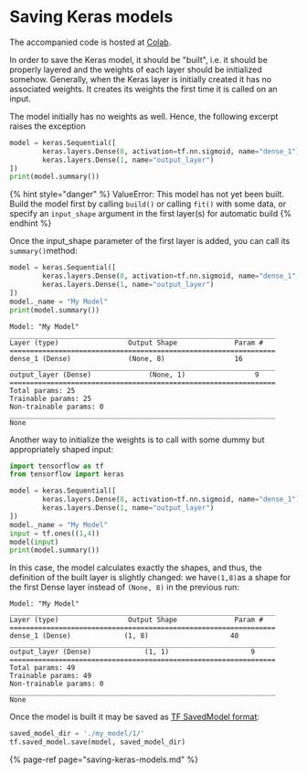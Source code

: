 # Saving Keras models

The accompanied code is hosted at [Colab](https://colab.research.google.com/drive/1ZYZb1LGmITC1e1fhojSBIaeHxuwFnjG7?usp=sharing).

In order to save the Keras model, it should be "built", i.e. it should be properly layered and the weights of each layer should be initialized somehow. Generally, when the Keras layer is initially created it has no associated weights. It creates its weights the first time it is called on an input.

The model initially has no weights as well. Hence, the following excerpt raises the exception

```python
model = keras.Sequential([
        keras.layers.Dense(8, activation=tf.nn.sigmoid, name="dense_1"),
        keras.layers.Dense(1, name="output_layer")
])
print(model.summary())
```

{% hint style="danger" %}
ValueError: This model has not yet been built. Build the model first by calling `build()` or calling `fit()` with some data, or specify an `input_shape` argument in the first layer\(s\) for automatic build
{% endhint %}

Once the input\_shape parameter of the first layer is added, you can call its `summary()`method:

```python
model = keras.Sequential([
        keras.layers.Dense(8, activation=tf.nn.sigmoid, name="dense_1", input_shape=(1,)),
        keras.layers.Dense(1, name="output_layer")
])
model._name = "My Model"
print(model.summary())
```

```text
Model: "My Model"
_________________________________________________________________
Layer (type)                 Output Shape              Param #   
=================================================================
dense_1 (Dense)              (None, 8)                 16        
_________________________________________________________________
output_layer (Dense)              (None, 1)                 9         
=================================================================
Total params: 25
Trainable params: 25
Non-trainable params: 0
_________________________________________________________________
None
```

Another way to initialize the weights is to call with some dummy but appropriately shaped input:

```python
import tensorflow as tf
from tensorflow import keras

model = keras.Sequential([
        keras.layers.Dense(8, activation=tf.nn.sigmoid, name="dense_1"),
        keras.layers.Dense(1, name="output_layer")
])
model._name = "My Model"
input = tf.ones((1,4))
model(input)
print(model.summary())
```

In this case, the model calculates exactly the shapes, and thus, the definition of the built layer is slightly changed: we have`(1,8)`as a shape for the first Dense layer instead of `(None, 8)` in the previous run:

```text
Model: "My Model"
_________________________________________________________________
Layer (type)                 Output Shape              Param #   
=================================================================
dense_1 (Dense)             (1, 8)                    40        
_________________________________________________________________
output_layer (Dense)             (1, 1)                    9         
=================================================================
Total params: 49
Trainable params: 49
Non-trainable params: 0
_________________________________________________________________
None
```

Once the model is built it may be saved as [TF SavedModel format](https://www.tensorflow.org/guide/saved_model):

```python
saved_model_dir = './my_model/1/'
tf.saved_model.save(model, saved_model_dir)
```



{% page-ref page="saving-keras-models.md" %}

